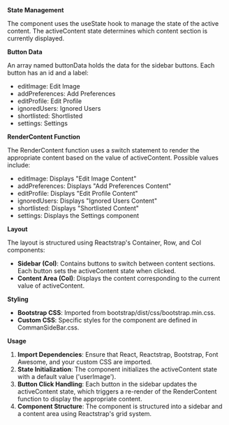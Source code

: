 **State Management**

The component uses the useState hook to manage the state of the active content. The activeContent state determines which content section is currently displayed.

**Button Data**

An array named buttonData holds the data for the sidebar buttons. Each button has an id and a label:

- editImage: Edit Image
- addPreferences: Add Preferences
- editProfile: Edit Profile
- ignoredUsers: Ignored Users
- shortlisted: Shortlisted
- settings: Settings

**RenderContent Function**

The RenderContent function uses a switch statement to render the appropriate content based on the value of activeContent. Possible values include:

- editImage: Displays "Edit Image Content"
- addPreferences: Displays "Add Preferences Content"
- editProfile: Displays "Edit Profile Content"
- ignoredUsers: Displays "Ignored Users Content"
- shortlisted: Displays "Shortlisted Content"
- settings: Displays the Settings component

**Layout**

The layout is structured using Reactstrap's Container, Row, and Col components:

- **Sidebar (Col)**: Contains buttons to switch between content sections. Each button sets the activeContent state when clicked.
- **Content Area (Col)**: Displays the content corresponding to the current value of activeContent.

**Styling**

- **Bootstrap CSS**: Imported from bootstrap/dist/css/bootstrap.min.css.
- **Custom CSS**: Specific styles for the component are defined in CommanSideBar.css.

**Usage**

1. **Import Dependencies**: Ensure that React, Reactstrap, Bootstrap, Font Awesome, and your custom CSS are imported.
1. **State Initialization**: The component initializes the activeContent state with a default value ('userImage').
1. **Button Click Handling**: Each button in the sidebar updates the activeContent state, which triggers a re-render of the RenderContent function to display the appropriate content.
1. **Component Structure**: The component is structured into a sidebar and a content area using Reactstrap's grid system.

